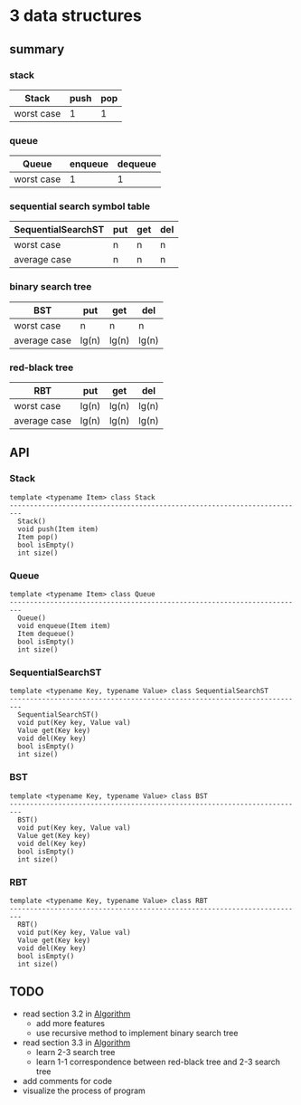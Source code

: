 # 3 data structures

## summary

### stack

|Stack     |push|pop|
|----------|----|---|
|worst case|1   |1  |

### queue

|Queue     |enqueue|dequeue|
|----------|-------|-------|
|worst case|1      |1      |

### sequential search symbol table

|SequentialSearchST|put|get|del|
|------------------|---|---|---|
|worst case        |n  |n  |n  |
|average case      |n  |n  |n  |

### binary search tree

|BST         |put  |get  |del  |
|------------|-----|-----|-----|
|worst case  |n    |n    |n    |
|average case|lg(n)|lg(n)|lg(n)|

### red-black tree

|RBT         |put  |get  |del  |
|------------|-----|-----|-----|
|worst case  |lg(n)|lg(n)|lg(n)|
|average case|lg(n)|lg(n)|lg(n)|

## API

### Stack

```
template <typename Item> class Stack
-------------------------------------------------------------------------
  Stack()
  void push(Item item)
  Item pop()
  bool isEmpty()     
  int size()
```

### Queue

```
template <typename Item> class Queue
-------------------------------------------------------------------------
  Queue()
  void enqueue(Item item)
  Item dequeue()
  bool isEmpty()     
  int size()
```

### SequentialSearchST

```
template <typename Key, typename Value> class SequentialSearchST
-------------------------------------------------------------------------
  SequentialSearchST()
  void put(Key key, Value val)
  Value get(Key key)
  void del(Key key)
  bool isEmpty()     
  int size()
```

### BST

```
template <typename Key, typename Value> class BST
-------------------------------------------------------------------------
  BST()
  void put(Key key, Value val)
  Value get(Key key)
  void del(Key key)
  bool isEmpty()     
  int size()
```

### RBT

```
template <typename Key, typename Value> class RBT
-------------------------------------------------------------------------
  RBT()
  void put(Key key, Value val)
  Value get(Key key)
  void del(Key key)
  bool isEmpty()     
  int size()
```

## TODO

- read section 3.2 in [Algorithm](https://book.douban.com/subject/10432347)
  - add more features
  - use recursive method to implement binary search tree
- read section 3.3 in [Algorithm](https://book.douban.com/subject/10432347)
  - learn 2-3 search tree
  - learn 1-1 correspondence between red-black tree and 2-3 search tree
- add comments for code
- visualize the process of program